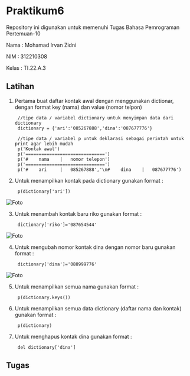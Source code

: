 # Praktikum6

Repository ini digunakan untuk memenuhi Tugas Bahasa Pemrograman Pertemuan-10

Nama    : Mohamad Irvan Zidni

NIM     : 312210308

Kelas   : TI.22.A.3

## Latihan

1. Pertama buat daftar kontak awal dengan menggunakan dictionar, dengan format key (nama) dan value (nomor telpon)

        //tipe data / variabel dictionary untuk menyimpan data dari dictionary
        dictionary = {'ari':'085267888','dina':'087677776'}
        
        //tipe data / variabel p untuk deklarasi sebagai perintah untuk print agar lebih mudah
        p('Kontak awal')
        p('==============================')
        p('#    nama    |   nomor telepon')
        p('==============================')
        p('#    ari     |   085267888','\n#    dina    |   087677776')

2. Untuk menampilkan kontak pada dictionary gunakan format :

        p(dictionary['ari'])

![Foto](Foto/Tampil20kontak.png)


3. Untuk menambah kontak baru riko gunakan format :

        dictionary['riko']='087654544'

![Foto](Foto/Tambah20kontak.png)

4. Untuk mengubah nomor kontak dina dengan nomor baru gunakan format :

        dictionary['dina']='088999776'

![Foto](Foto/Ubah20nomor.png)

5. Untuk menampilkan semua nama gunakan format :

        p(dictionary.keys())

6. Untuk menampilkan semua data dictionary (daftar nama dan kontak) gunakan format :

        p(dictionary)

7. Untuk menghapus kontak dina gunakan format :

        del dictionary['dina']    

## Tugas
